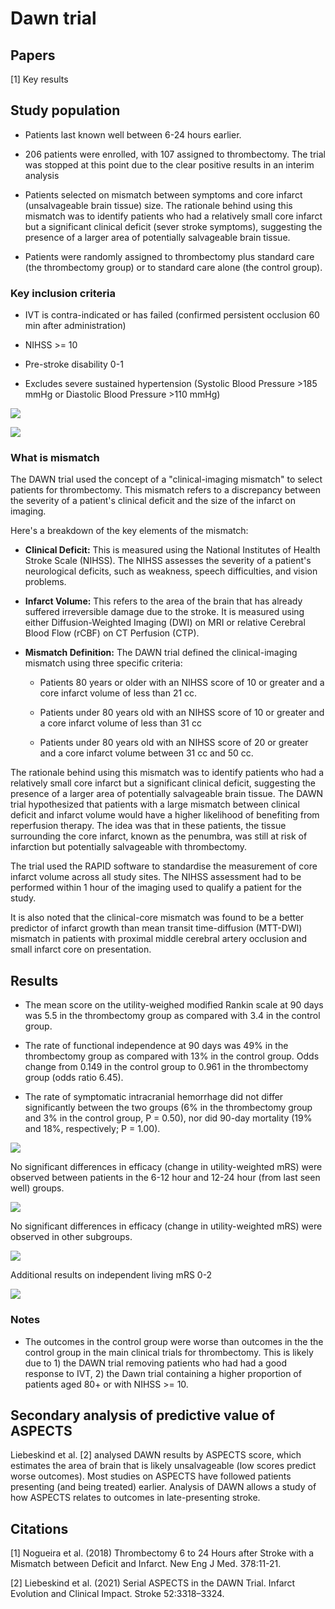 # Dawn trial

## Papers

[1] Key results

## Study population

* Patients last known well between 6-24 hours earlier.

* 206 patients were enrolled, with 107 assigned to thrombectomy. The trial was stopped at this point due to the clear positive results in an interim analysis

* Patients selected on mismatch between symptoms and core infarct (unsalvageable brain tissue) size. The rationale behind using this mismatch was to identify patients who had a relatively small core infarct but a significant clinical deficit (sever stroke symptoms), suggesting the presence of a larger area of potentially salvageable brain tissue.

* Patients were randomly assigned to thrombectomy plus standard care (the thrombectomy group) or to standard care alone (the control group).

### Key inclusion criteria

* IVT is contra-indicated or has failed (confirmed persistent occlusion 60 min after administration)

* NIHSS >= 10

* Pre-stroke disability 0-1

* Excludes severe sustained hypertension (Systolic Blood Pressure >185 mmHg or Diastolic Blood Pressure >110 mmHg)


![](images/dawn_inclusion_criteria.jpg)

![](images/dawn_01.png)

### What is mismatch

The DAWN trial used the concept of a "clinical-imaging mismatch" to select patients for thrombectomy. This mismatch refers to a discrepancy between the severity of a patient's clinical deficit and the size of the infarct on imaging.

Here's a breakdown of the key elements of the mismatch:

* **Clinical Deficit:** This is measured using the National Institutes of Health Stroke Scale (NIHSS). The NIHSS assesses the severity of a patient's neurological deficits, such as weakness, speech difficulties, and vision problems.

* **Infarct Volume:** This refers to the area of the brain that has already suffered irreversible damage due to the stroke. It is measured using either Diffusion-Weighted Imaging (DWI) on MRI or relative Cerebral Blood Flow (rCBF) on CT Perfusion (CTP).

* **Mismatch Definition:** The DAWN trial defined the clinical-imaging mismatch using three specific criteria:

  * Patients 80 years or older with an NIHSS score of 10 or greater and a core infarct volume of less than 21 cc.
    
  * Patients under 80 years old with an NIHSS score of 10 or greater and a core infarct volume of less than 31 cc

  * Patients under 80 years old with an NIHSS score of 20 or greater and a core infarct volume between 31 cc and 50 cc.

The rationale behind using this mismatch was to identify patients who had a relatively small core infarct but a significant clinical deficit, suggesting the presence of a larger area of potentially salvageable brain tissue. The DAWN trial hypothesized that patients with a large mismatch between clinical deficit and infarct volume would have a higher likelihood of benefiting from reperfusion therapy. The idea was that in these patients, the tissue surrounding the core infarct, known as the penumbra, was still at risk of infarction but potentially salvageable with thrombectomy.

The trial used the RAPID software to standardise the measurement of core infarct volume across all study sites. The NIHSS assessment had to be performed within 1 hour of the imaging used to qualify a patient for the study.

It is also noted that the clinical-core mismatch was found to be a better predictor of infarct growth than mean transit time-diffusion (MTT-DWI) mismatch in patients with proximal middle cerebral artery occlusion and small infarct core on presentation.


## Results

* The mean score on the utility-weighed modified Rankin scale at 90 days was 5.5 in the thrombectomy group as compared with 3.4 in the control group.

* The rate of functional independence at 90 days was 49% in the thrombectomy group as compared with 13% in the control group. Odds change from 0.149 in the control group to 0.961 in the thrombectomy group (odds ratio 6.45).

* The rate of symptomatic intracranial hemorrhage did not differ significantly between the two groups (6% in the thrombectomy group and 3% in the control group, P = 0.50), nor did 90-day mortality (19% and 18%, respectively; P = 1.00).

![](images/dawn_02.png)

No significant differences in efficacy (change in utility-weighted mRS) were observed between patients in the 6-12 hour and 12-24 hour (from last seen well) groups.

![](images/dawn_03.png)

No significant differences in efficacy (change in utility-weighted mRS) were observed in other subgroups.

![](images/dawn_04.png)

Additional results on independent living mRS 0-2

![](images/dawn_05.png)

### Notes

* The outcomes in the control group were worse than outcomes in the the control group in the main clinical trials for thrombectomy. This is likely due to 1) the DAWN trial removing patients who had had a good response to IVT, 2) the Dawn trial containing a higher proportion of patients aged 80+ or with NIHSS >= 10.

## Secondary analysis of predictive value of ASPECTS

Liebeskind et al. [2] analysed DAWN results by ASPECTS score, which estimates the area of brain that is likely unsalvageable (low scores predict worse outcomes). Most studies on ASPECTS have followed patients presenting (and being treated) earlier. Analysis of DAWN allows a study of how ASPECTS relates to outcomes in late-presenting stroke.

## Citations

[1] Nogueira et al. (2018) Thrombectomy 6 to 24 Hours after Stroke with a Mismatch
between Deficit and Infarct. New Eng J Med. 378:11-21.

[2] Liebeskind et al. (2021) Serial ASPECTS in the DAWN Trial. Infarct Evolution and Clinical Impact. Stroke 52:3318–3324.
